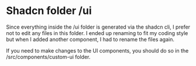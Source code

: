 # Shadcn folder /ui
 Since everything inside the /ui folder is generated via the shadcn cli, I prefer not to edit any files in this folder. I ended up renaming to fit my coding style but when I added another component, I had to rename the files again.

If you need to make changes to the UI components, you should do so in the /src/components/custom-ui folder.
